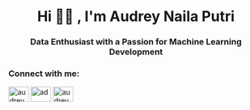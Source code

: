 <h1 align="center">Hi 👋🏻 , I'm Audrey Naila Putri</h1>
<h3 align="center">Data Enthusiast with a Passion for Machine Learning Development</h3>

<h3 align="left">Connect with me:</h3>
<p align="left">
<a href="https://linkedin.com/in/audreynailaputri" target="blank"><img align="center" src="https://raw.githubusercontent.com/rahuldkjain/github-profile-readme-generator/master/src/images/icons/Social/linked-in-alt.svg" alt="audreynailaputri" height="30" width="40" /></a>
<a href="https://instagram.com/ad" target="blank"><img align="center" src="https://raw.githubusercontent.com/rahuldkjain/github-profile-readme-generator/master/src/images/icons/Social/instagram.svg" alt="ad" height="30" width="40" /></a>
<a href="https://www.hackerrank.com/audreynaila" target="blank"><img align="center" src="https://raw.githubusercontent.com/rahuldkjain/github-profile-readme-generator/master/src/images/icons/Social/hackerrank.svg" alt="audreynaila" height="30" width="40" /></a>
</p>


